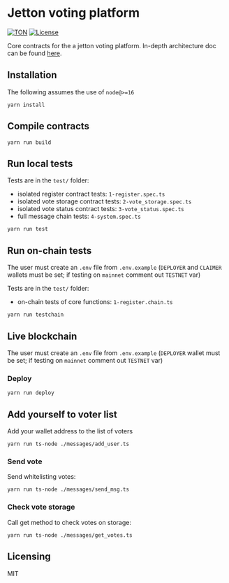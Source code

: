 # Jetton voting platform

[![TON](https://img.shields.io/badge/based%20on-TON-blue)](https://ton.org/)
[![License](https://img.shields.io/badge/license-MIT-blue)](https://opensource.org/licenses/MIT)

Core contracts for the a jetton voting platform. In-depth architecture doc can be found [here](doc/architecture.md).

## Installation

The following assumes the use of `node@>=16`

```
yarn install
```

## Compile contracts

```
yarn run build
```

## Run local tests

Tests are in the `test/` folder:

- isolated register contract tests: `1-register.spec.ts`
- isolated vote storage contract tests: `2-vote_storage.spec.ts`
- isolated vote status contract tests: `3-vote_status.spec.ts`
- full message chain tests: `4-system.spec.ts`
  
```
yarn run test
``` 


## Run on-chain tests

The user must create an `.env` file from `.env.example` (`DEPLOYER` and `CLAIMER` wallets must be set; if testing on `mainnet` comment out `TESTNET` var)

Tests are in the `test/` folder:

- on-chain tests of core functions: `1-register.chain.ts`


```
yarn run testchain
```

## Live blockchain

The user must create an `.env` file from `.env.example` (`DEPLOYER` wallet must be set; if testing on `mainnet` comment out `TESTNET` var)

### Deploy

```
yarn run deploy
```

## Add yourself to voter list

Add your wallet address to the list of voters

```
yarn run ts-node ./messages/add_user.ts
```

### Send vote

Send whitelisting votes:

```
yarn run ts-node ./messages/send_msg.ts
```

### Check vote storage

Call get method to check votes on storage:

```
yarn run ts-node ./messages/get_votes.ts
```

## Licensing

MIT